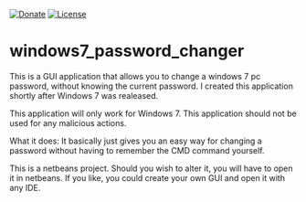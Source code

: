 [![Donate](https://img.shields.io/badge/Donate-PayPal-green.svg)](https://www.paypal.com/cgi-bin/webscr?cmd=_s-xclick&hosted_button_id=RVJC5VUM5ZEW8&source=url)
[![License](http://img.shields.io/badge/Licence-MIT-brightgreen.svg)](LICENSE.md)

# windows7_password_changer
This is a GUI application that allows you to change a windows 7 pc password, without knowing the current password. I created this application  shortly after Windows 7 was realeased.

This application will only work for Windows 7.
This application should not be used for any malicious actions.

What it does:
It basically just gives you an easy way for changing a password without having to remember the CMD command yourself.

This is a netbeans project. Should you wish to alter it, you will have to open it in netbeans. If you like, you could create your own GUI and open it with any IDE.
